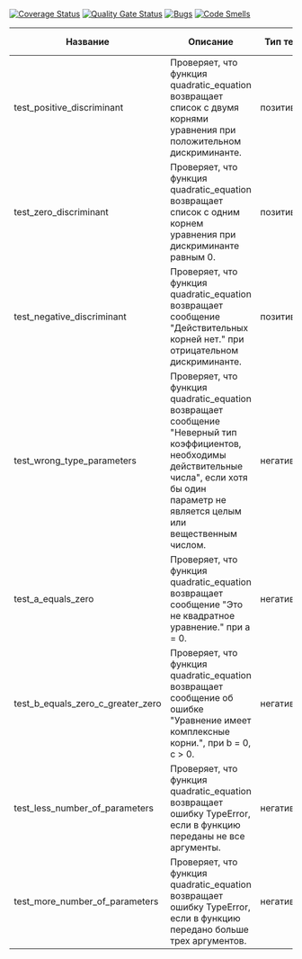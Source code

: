 [![Coverage Status](https://coveralls.io/repos/github/Xsen-a/TestingLab1/badge.svg?branch=main)](https://coveralls.io/github/Xsen-a/TestingLab1?branch=main)
[![Quality Gate Status](https://sonarcloud.io/api/project_badges/measure?project=Xsen-a_TestingLab1&metric=alert_status)](https://sonarcloud.io/summary/new_code?id=Xsen-a_TestingLab1)
[![Bugs]()]()
[![Code Smells]()]()


| Название                          | Описание                                                                                                                                                                                            | Тип теста  | Входные данные                                                                                                                    | Ожидаемый результат                                             |
|-----------------------------------|-----------------------------------------------------------------------------------------------------------------------------------------------------------------------------------------------------|------------|-----------------------------------------------------------------------------------------------------------------------------------|-----------------------------------------------------------------|
| test_positive_discriminant        | Проверяет, что функция quadratic_equation возвращает список с двумя корнями уравнения при положительном дискриминанте.                                                                              | позитивный | a = 1 <br/> b = -5 <br/> c = -6                                                                                                   | \[2.0, 3.0]                                                     |
| test_zero_discriminant            | Проверяет, что функция quadratic_equation возвращает список с одним корнем уравнения при дискриминанте равным 0.                                                                                    | позитивный | a = 1 <br/>b = -2 <br/>  c = 1                                                                                                    | \[1.0]                                                          |
| test_negative_discriminant        | Проверяет, что функция quadratic_equation возвращает сообщение "Действительных корней нет." при отрицательном дискриминанте.                                                                        | позитивный | a = 3 <br/> b = -1 <br/> c = 7                                                                                                    | \"Действительных корней нет."                                   |
| test_wrong_type_parameters        | Проверяет, что функция quadratic_equation возвращает сообщение "Неверный тип коэффициентов, необходимы действительные числа", если хотя бы один параметр не является целым или вещественным числом. | негативный | a = "string" <br/> b = 3 <br/> c = -4; <br><br> a = 1 <br/> b = \[3] <br/> c = -4; <br><br> a = 4 <br/> b = 3 <br/> c = "string"; | \"Неверный тип коэффициентов, необходимы действительные числа." |
| test_a_equals_zero                | Проверяет, что функция quadratic_equation возвращает сообщение "Это не квадратное уравнение." при a = 0.                                                                                            | негативный | a = 0 <br/> b = 2 <br/> c = -4                                                                                                    | \"Это не квадратное уравнение."                                 |
| test_b_equals_zero_c_greater_zero | Проверяет, что функция quadratic_equation возвращает сообщение об ошибке "Уравнение имеет комплексные корни.", при b = 0, c > 0.                                                                    | негативный | a = 2 <br/> b = 0 <br/> c = 16                                                                                                    | \"Уравнение имеет комплексные корни."                           |
| test_less_number_of_parameters    | Проверяет, что функция quadratic_equation возвращает ошибку TypeError, если в функцию переданы не все аргументы.                                                                                    | негативный | b = 1 <br/> c = 3                                                                                                                 | TypeError                                                       |
| test_more_number_of_parameters    | Проверяет, что функция quadratic_equation возвращает ошибку TypeError, если в функцию передано больше трех аргументов.                                                                              | негативный | a = 4 <br/> b = -1 <br/>  c = 3  <br/> d = 14                                                                                     | TypeError                                                       |
